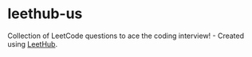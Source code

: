 # leethub-us
Collection of LeetCode questions to ace the coding interview! - Created using [LeetHub](https://github.com/QasimWani/LeetHub).

